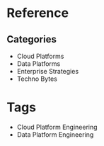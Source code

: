# Reference

## Categories
 - Cloud Platforms
 - Data Platforms
 - Enterprise Strategies
 - Techno Bytes

# Tags
 - Cloud Platform Engineering
 - Data Platform Engineering
